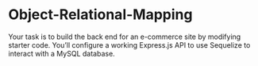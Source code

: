 # Object-Relational-Mapping
Your task is to build the back end for an e-commerce site by modifying starter code. You’ll configure a working Express.js API to use Sequelize to interact with a MySQL database.

